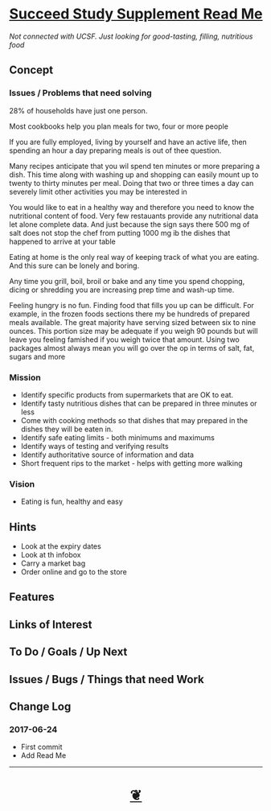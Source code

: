 <span style=display:none; >[You are now in a GitHub source code view - click this link to view Read Me file as a web page]( http://pushme-pullyou.github.io/tootoo/r5/succeed-study-supplement/#tootoo/r5/succeed-study-supplement/README.md "View file as a web page." ) </span>


<!--
<a href="https://pushme-pullyou.github.io/" >pushme-pullyou.github.io</a> &raquo;  <a href="https://pushme-pullyou.github.io/tootoo/" >tootoo</a> &raquo; </h3> <a href="https://pushme-pullyou.github.io/tootoo/r5/" >r5</a> &raquo; </h3>
-->

[Succeed Study Supplement Read Me]( https://pushme-pullyou.github.io/#tootoo/r5/succeed-study-supplement/README.md )
===
_Not connected with UCSF. Just looking for good-tasting, filling, nutritious food_


## Concept

### Issues / Problems that need solving
<!--

The general format is an adaptation of the ideas developed in Alexander's _et al_ [A Pattern Language]( https://books.google.com/books?id=hwAHmktpk5IC&pg=PR10#v=onepage&q&f=false ) - as summarized on page 10.

Each pattern describes a problem which occurs over and over again in our environment, and then describes the core of the solution to that problem, in such a way that you can use this solution a million times over, without ever doing it the same way twice.

patterns are descriptions of common problems and proposal for the solutions that can be used repeatedly every time the problem is encountered and producing an different outcome.

-->


28% of households have just one person.

Most cookbooks help you plan meals for two, four or more people

If you are fully employed, living by yourself and have an active life, then spending an hour a day preparing meals is out of thee question.

Many recipes anticipate that you wil spend ten minutes or more preparing a dish. This time along with washing up and shopping can easily mount up to twenty to thirty minutes per meal. Doing that two or three times a day can severely limit other activities you may be interested in

You would like to eat in a healthy way and therefore you need to know the nutritional content of food. Very few restauants provide any nutritional data let alone complete data. And just because the sign says there 500 mg of salt does not stop the chef from putting 1000 mg ib the dishes that happened to arrive at your table

Eating at home is the only real way of keeping track of what you are eating. And this sure can be lonely and boring.

Any time you grill, boil, broil or bake and any time you spend chopping, dicing or shredding you are increasing prep time and wash-up time.

Feeling hungry is no fun. Finding food that fills you up can be difficult. For example, in the frozen foods sections there my be hundreds of prepared meals available. The great majority have serving sized between six to nine ounces. This portion size may be adequate if you weigh 90 pounds but will leave you feeling famished if you weigh twice that amount. Using two packages almost always mean you will go over the op in terms of salt, fat, sugars and more



### Mission
<!-- a statement of a rationale, applicable now as well as in the future -->

* Identify specific products from supermarkets that are OK to eat.
* Identify tasty nutritious dishes that can be prepared in three minutes or less
* Come with cooking methods so that dishes that may prepared in the dishes they will be eaten in.
* Identify safe eating limits - both minimums and maximums
* Identify ways of testing and verifying results
* Identify authoritative source of information and data
* Short frequent rips to the market - helps with getting more walking


### Vision
<!--  a descriptive picture of a desired future state -->

* Eating is fun, healthy and easy


## Hints

* Look at the expiry dates
* Look at th infobox
* Carry a market bag
* Order online and go to the store



## Features






<!--
## Users
_where used_

Intended for xxx
-->


## Links of Interest


## To Do / Goals / Up Next


## Issues / Bugs / Things that need Work


## Change Log

### 2017-06-24

* First commit
* Add Read Me


***

<h1 style=text-align:center;text-decoration:none;width:100%; ><a href=javascript:window.scrollTo(0,0); title='pushMe pullYou ~ your coming and going happy place' > ❦ </a></h1>

